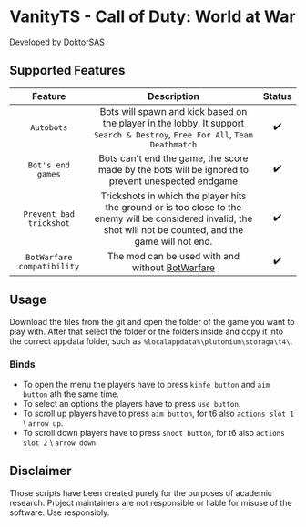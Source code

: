 
# VanityTS - Call of Duty: World at War
Developed by [DoktorSAS](https://github.com/DoktorSAS)

## Supported Features

| Feature | Description | Status |
|:-:|:-:|:-:|
| `Autobots` | Bots will spawn and kick based on the player in the lobby. It support `Search & Destroy`, `Free For All`, `Team Deathmatch` | ✔️ |
| `Bot's end games` |  Bots can't end the game, the score made by the bots will be ignored to prevent unespected endgame | ✔️ |
| `Prevent bad trickshot` | Trickshots in which the player hits the ground or is too close to the enemy will be considered invalid, the shot will not be counted, and the game will not end. | ✔️ |
| `BotWarfare compatibility` | The mod can be used with and without [BotWarfare](https://github.com/ineedbots/t4m_bot_warfare) | ✔️ |


## Usage
Download the files from the git and open the folder of the game you want to play with. After that select the folder or the folders inside and copy it into the correct appdata folder, such as `%localappdata%\plutonium\storaga\t4\`.

### Binds

* To open the menu the players have to press `kinfe button` and `aim button` ath the same time. 
* To select an options the players have to press `use button`.
* To scroll up players have to press `aim button`, for t6 also `actions slot 1` \ `arrow up`.
* To scroll down players have to press `shoot button`, for t6 also `actions slot 2` \ `arrow down`.


## Disclaimer
Those scripts have been created purely for the purposes of academic research. Project maintainers are not responsible or liable for misuse of the software. Use responsibly.
